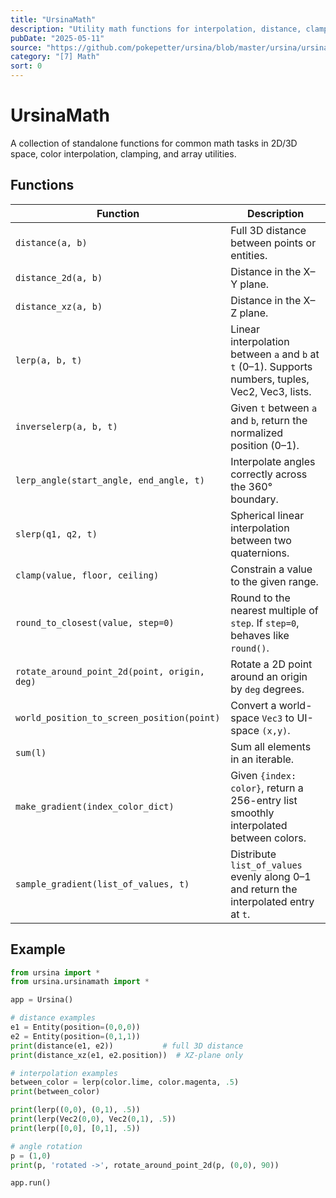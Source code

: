 ```yaml
---
title: "UrsinaMath"
description: "Utility math functions for interpolation, distance, clamping, and more."
pubDate: "2025-05-11"
source: "https://github.com/pokepetter/ursina/blob/master/ursina/ursinamath.py"
category: "[7] Math"
sort: 0
---
```


# UrsinaMath

A collection of standalone functions for common math tasks in 2D/3D space, color interpolation, clamping, and array utilities.

## Functions

| Function                                        | Description                                                                                             |
|-------------------------------------------------|---------------------------------------------------------------------------------------------------------|
| `distance(a, b)`                                | Full 3D distance between points or entities.                                                            |
| `distance_2d(a, b)`                             | Distance in the X–Y plane.                                                                              |
| `distance_xz(a, b)`                             | Distance in the X–Z plane.                                                                              |
| `lerp(a, b, t)`                                 | Linear interpolation between `a` and `b` at `t` (0–1). Supports numbers, tuples, Vec2, Vec3, lists.    |
| `inverselerp(a, b, t)`                          | Given `t` between `a` and `b`, return the normalized position (0–1).                                     |
| `lerp_angle(start_angle, end_angle, t)`         | Interpolate angles correctly across the 360° boundary.                                                  |
| `slerp(q1, q2, t)`                              | Spherical linear interpolation between two quaternions.                                                 |
| `clamp(value, floor, ceiling)`                  | Constrain a value to the given range.                                                                   |
| `round_to_closest(value, step=0)`               | Round to the nearest multiple of `step`. If `step=0`, behaves like `round()`.                            |
| `rotate_around_point_2d(point, origin, deg)`     | Rotate a 2D point around an origin by `deg` degrees.                                                    |
| `world_position_to_screen_position(point)`       | Convert a world-space `Vec3` to UI-space `(x,y)`.                                                       |
| `sum(l)`                                        | Sum all elements in an iterable.                                                                        |
| `make_gradient(index_color_dict)`               | Given `{index: color}`, return a 256-entry list smoothly interpolated between colors.                   |
| `sample_gradient(list_of_values, t)`            | Distribute `list_of_values` evenly along 0–1 and return the interpolated entry at `t`.                  |

## Example

```python
from ursina import *
from ursina.ursinamath import *

app = Ursina()

# distance examples
e1 = Entity(position=(0,0,0))
e2 = Entity(position=(0,1,1))
print(distance(e1, e2))           # full 3D distance
print(distance_xz(e1, e2.position))  # XZ-plane only

# interpolation examples
between_color = lerp(color.lime, color.magenta, .5)
print(between_color)

print(lerp((0,0), (0,1), .5))
print(lerp(Vec2(0,0), Vec2(0,1), .5))
print(lerp([0,0], [0,1], .5))

# angle rotation
p = (1,0)
print(p, 'rotated ->', rotate_around_point_2d(p, (0,0), 90))

app.run()
```